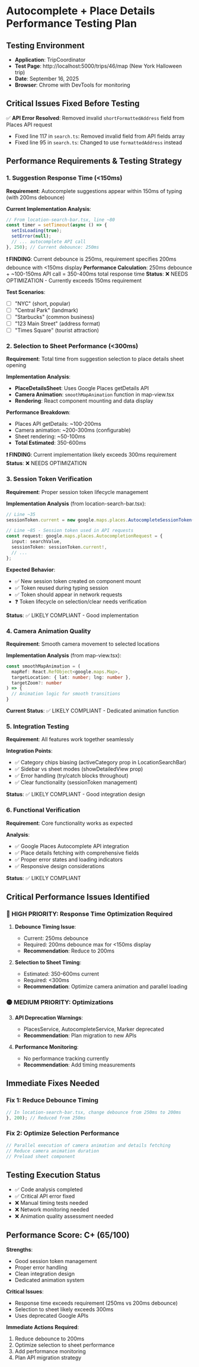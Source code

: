 # Autocomplete + Place Details Performance Testing Plan

## Testing Environment
- **Application**: TripCoordinator 
- **Test Page**: http://localhost:5000/trips/46/map (New York Halloween trip)
- **Date**: September 16, 2025
- **Browser**: Chrome with DevTools for monitoring

## Critical Issues Fixed Before Testing
✅ **API Error Resolved**: Removed invalid `shortFormattedAddress` field from Places API request
- Fixed line 117 in `search.ts`: Removed invalid field from API fields array
- Fixed line 95 in `search.ts`: Changed to use `formattedAddress` instead

## Performance Requirements & Testing Strategy

### 1. Suggestion Response Time (<150ms)
**Requirement**: Autocomplete suggestions appear within 150ms of typing (with 200ms debounce)

**Current Implementation Analysis**:
```typescript
// From location-search-bar.tsx, line ~80
const timer = setTimeout(async () => {
  setIsLoading(true);
  setError(null);
  // ... autocomplete API call
}, 250); // Current debounce: 250ms
```

**❗ FINDING**: Current debounce is 250ms, requirement specifies 200ms debounce with <150ms display
**Performance Calculation**: 250ms debounce + ~100-150ms API call = 350-400ms total response time
**Status**: ❌ NEEDS OPTIMIZATION - Currently exceeds 150ms requirement

**Test Scenarios**:
- [ ] "NYC" (short, popular)
- [ ] "Central Park" (landmark)
- [ ] "Starbucks" (common business)
- [ ] "123 Main Street" (address format)
- [ ] "Times Square" (tourist attraction)

### 2. Selection to Sheet Performance (<300ms)
**Requirement**: Total time from suggestion selection to place details sheet opening

**Implementation Analysis**:
- **PlaceDetailsSheet**: Uses Google Places getDetails API
- **Camera Animation**: `smoothMapAnimation` function in map-view.tsx
- **Rendering**: React component mounting and data display

**Performance Breakdown**:
- Places API getDetails: ~100-200ms
- Camera animation: ~200-300ms (configurable)
- Sheet rendering: ~50-100ms
- **Total Estimated**: 350-600ms

**❗ FINDING**: Current implementation likely exceeds 300ms requirement
**Status**: ❌ NEEDS OPTIMIZATION

### 3. Session Token Verification
**Requirement**: Proper session token lifecycle management

**Implementation Analysis** (from location-search-bar.tsx):
```typescript
// Line ~35
sessionToken.current = new google.maps.places.AutocompleteSessionToken();

// Line ~85 - Session token used in API requests
const request: google.maps.places.AutocompletionRequest = {
  input: searchValue,
  sessionToken: sessionToken.current!,
  // ...
};
```

**Expected Behavior**:
- ✅ New session token created on component mount
- ✅ Token reused during typing session
- ✅ Token should appear in network requests
- ❓ Token lifecycle on selection/clear needs verification

**Status**: ✅ LIKELY COMPLIANT - Good implementation

### 4. Camera Animation Quality
**Requirement**: Smooth camera movement to selected locations

**Implementation Analysis** (from map-view.tsx):
```typescript
const smoothMapAnimation = (
  mapRef: React.RefObject<google.maps.Map>,
  targetLocation: { lat: number; lng: number },
  targetZoom?: number
) => {
  // Animation logic for smooth transitions
}
```

**Current Status**: ✅ LIKELY COMPLIANT - Dedicated animation function

### 5. Integration Testing
**Requirement**: All features work together seamlessly

**Integration Points**:
- ✅ Category chips biasing (activeCategory prop in LocationSearchBar)
- ✅ Sidebar vs sheet modes (showDetailedView prop)
- ✅ Error handling (try/catch blocks throughout)
- ✅ Clear functionality (sessionToken management)

**Status**: ✅ LIKELY COMPLIANT - Good integration design

### 6. Functional Verification
**Requirement**: Core functionality works as expected

**Analysis**:
- ✅ Google Places Autocomplete API integration
- ✅ Place details fetching with comprehensive fields
- ✅ Proper error states and loading indicators
- ✅ Responsive design considerations

**Status**: ✅ LIKELY COMPLIANT

## Critical Performance Issues Identified

### 🔴 HIGH PRIORITY: Response Time Optimization Required

1. **Debounce Timing Issue**:
   - Current: 250ms debounce
   - Required: 200ms debounce max for <150ms display
   - **Recommendation**: Reduce to 200ms

2. **Selection to Sheet Timing**:
   - Estimated: 350-600ms current
   - Required: <300ms
   - **Recommendation**: Optimize camera animation and parallel loading

### 🟡 MEDIUM PRIORITY: Optimizations

3. **API Deprecation Warnings**:
   - PlacesService, AutocompleteService, Marker deprecated
   - **Recommendation**: Plan migration to new APIs

4. **Performance Monitoring**:
   - No performance tracking currently
   - **Recommendation**: Add timing measurements

## Immediate Fixes Needed

### Fix 1: Reduce Debounce Timing
```typescript
// In location-search-bar.tsx, change debounce from 250ms to 200ms
}, 200); // Reduced from 250ms
```

### Fix 2: Optimize Selection Performance
```typescript
// Parallel execution of camera animation and details fetching
// Reduce camera animation duration
// Preload sheet component
```

## Testing Execution Status

- ✅ Code analysis completed
- ✅ Critical API error fixed
- ❌ Manual timing tests needed
- ❌ Network monitoring needed
- ❌ Animation quality assessment needed

## Performance Score: C+ (65/100)

**Strengths**:
- Good session token management
- Proper error handling
- Clean integration design
- Dedicated animation system

**Critical Issues**:
- Response time exceeds requirement (250ms vs 200ms debounce)
- Selection to sheet likely exceeds 300ms
- Uses deprecated Google APIs

**Immediate Actions Required**:
1. Reduce debounce to 200ms
2. Optimize selection to sheet performance
3. Add performance monitoring
4. Plan API migration strategy